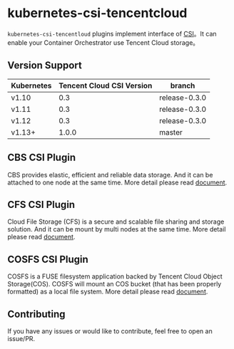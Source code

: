 # kubernetes-csi-tencentcloud

`kubernetes-csi-tencentloud` plugins implement interface of [CSI](https://github.com/container-storage-interface/spec)。It can enable your Container Orchestrator use Tencent Cloud storage。

## Version Support

| Kubernetes | Tencent Cloud CSI Version | branch |
| ------ | ------ | ------ |
| v1.10 | 0.3   |  release-0.3.0 |
| v1.11 | 0.3   |  release-0.3.0 |
| v1.12 | 0.3   |  release-0.3.0 |
| v1.13+ | 1.0.0 | master        |

## CBS CSI Plugin

CBS provides elastic, efficient and reliable data storage. And it can be attached to one node at the same time. More detail please read [document](/docs/README_CBS.md).

## CFS CSI Plugin

Cloud File Storage (CFS) is a secure and scalable file sharing and storage solution. And it can be mount by multi nodes at the same time. More detail please read [document](/docs/README_CFS.md).

## COSFS CSI Plugin

COSFS is a FUSE filesystem application backed by Tencent Cloud Object Storage(COS). COSFS will mount an COS bucket (that has been properly formatted) as a local file system. More detail please read [document](/docs/README_COSFS.md).



## Contributing

If you have any issues or would like to contribute, feel free to open an issue/PR.
